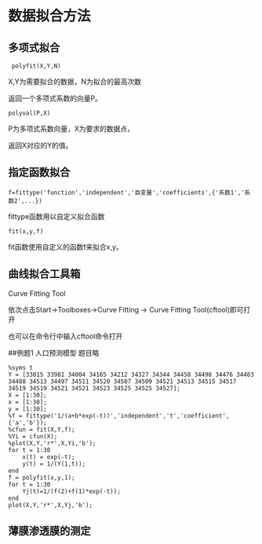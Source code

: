 # 数据拟合方法
## 多项式拟合
```
 polyfit(X,Y,N)
 ```
 X,Y为需要拟合的数据，N为拟合的最高次数

 返回一个多项式系数的向量P。
 ```
 polyval(P,X)
 ```
 P为多项式系数向量，X为要求的数据点，

 返回X对应的Y的值。

## 指定函数拟合
```
f=fittype('function','independent','自变量','coefficients',{'系数1','系数2',...})
```
fittype函数用以自定义拟合函数
```
fit(x,y,f)
```
fit函数使用自定义的函数f来拟合x,y。
## 曲线拟合工具箱
Curve Fitting Tool

依次点击Start->Toolboxes->Curve Fitting -> Curve Fitting Tool(cftool)即可打开

也可以在命令行中输入cftool命令打开

##例题1 人口预测模型
题目略
```
%syms t
Y = [33815 33981 34004 34165 34212 34327 34344 34458 34498 34476 34483 34488 34513 34497 34511 34520 34507 34509 34521 34513 34515 34517 34519 34519 34521 34521 34523 34525 34525 34527];
X = [1:30];
x = [1:30];
y = [1:30];
%f = fittype('1/(a+b*exp(-t))','independent','t','coefficient',{'a','b'});
%cfun = fit(X,Y,f);
%Yi = cfun(X);
%plot(X,Y,'r*',X,Yi,'b');
for t = 1:30
    x(t) = exp(-t);
    y(t) = 1/(Y(1,t));
end
f = polyfit(x,y,1);
for t = 1:30
    Yj(t)=1/(f(2)+f(1)*exp(-t));
end
plot(X,Y,'r*',X,Yj,'b');
```

## 薄膜渗透膜的测定